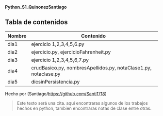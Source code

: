 ****Python_S1_QuinonezSantiago****

## Tabla de contenidos
| Nombre | Contenido  |
|--|--|
| dia1 | ejercicio 1,2,3,4,5,6.py |
| dia2 | ejercicio.py, ejercicioFahrenheit.py |
| dia3 | ejercicio 1,2,3,4,5,6,7.py |
| dia4 | crudBasico.py, nombresApellidos.py, notaClase1.py, notaclase.py  |
| dia5 | dicsinPersistencia.py  |


Hecho por (Santiago/https://github.com/Santi1718)

>Este texto será una cita.
>aqui encontraras algunos de los trabajos hechos en python, tambien encontraras notas de clase entre otras.

